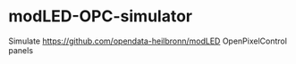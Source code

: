 # modLED-OPC-simulator
Simulate https://github.com/opendata-heilbronn/modLED OpenPixelControl panels
